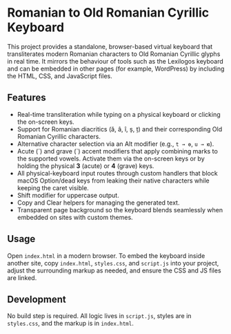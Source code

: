 # Romanian to Old Romanian Cyrillic Keyboard

This project provides a standalone, browser-based virtual keyboard that transliterates modern Romanian characters to Old Romanian Cyrillic glyphs in real time. It mirrors the behaviour of tools such as the Lexilogos keyboard and can be embedded in other pages (for example, WordPress) by including the HTML, CSS, and JavaScript files.

## Features

- Real-time transliteration while typing on a physical keyboard or clicking the on-screen keys.
- Support for Romanian diacritics (ă, â, î, ș, ț) and their corresponding Old Romanian Cyrillic characters.
- Alternative character selection via an Alt modifier (e.g., `t → ѳ`, `u → ю`).
- Acute (´) and grave (`) accent modifiers that apply combining marks to the supported vowels. Activate them via the on-screen keys or by holding the physical **3** (acute) or **4** (grave) keys.
- All physical-keyboard input routes through custom handlers that block macOS Option/dead keys from leaking their native characters while keeping the caret visible.
- Shift modifier for uppercase output.
- Copy and Clear helpers for managing the generated text.
- Transparent page background so the keyboard blends seamlessly when embedded on sites with custom themes.

## Usage

Open `index.html` in a modern browser. To embed the keyboard inside another site, copy `index.html`, `styles.css`, and `script.js` into your project, adjust the surrounding markup as needed, and ensure the CSS and JS files are linked.

## Development

No build step is required. All logic lives in `script.js`, styles are in `styles.css`, and the markup is in `index.html`.
